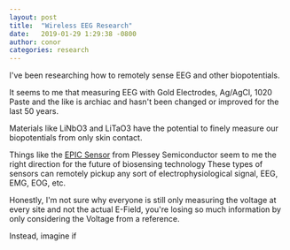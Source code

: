 ```yaml
---
layout: post
title:  "Wireless EEG Research"
date:   2019-01-29 1:29:38 -0800
author: conor
categories: research
---
```



I've been researching how to remotely sense EEG and other biopotentials. 

It seems to me that measuring EEG with Gold Electrodes, Ag/AgCl, 1020 Paste and the like is archiac and hasn't been changed or improved for the last 50 years.

Materials like LiNbO3 and LiTaO3 have the potential to finely measure our biopotentials from only skin contact.

Things like the [EPIC Sensor](http://www.plesseysemiconductors.com/products/epic-sensing-technology/) from Plessey Semiconductor seem to me the right direction for the future of biosensing technology
These types of sensors can remotely pickup any sort of electrophysiological signal, EEG, EMG, EOG, etc.

Honestly, I'm not sure why everyone is still only measuring the voltage at every site and not the actual E-Field, you're losing so much information by only considering the Voltage from a reference.

Instead, imagine if  
